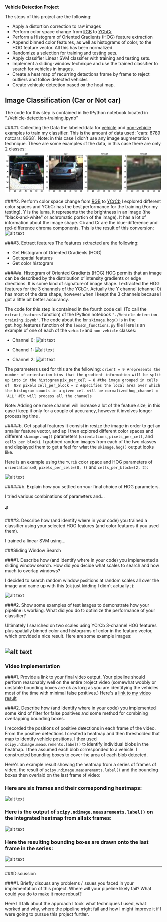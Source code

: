 **Vehicle Detection Project**

The steps of this project are the following:

* Apply a distortion correction to raw images
* Perform color space change from [RGB](https://en.wikipedia.org/wiki/RGB_color_model) to [YCbCr](https://en.wikipedia.org/wiki/YCbCr)
* Perform a Histogram of Oriented Gradients (HOG) feature extraction  
* Append binned color features, as well as histograms of color, to the HOG feature vector. All this has been normalized.
* Randomize a selection for training and testing sets.
* Apply classifier Linear SVM classifier with training and testing sets.
* Implement a sliding-window technique and use the trained classifier to search for vehicles in images.
* Create a heat map of recurring detections frame by frame to reject outliers and follow detected vehicles
* Create vehicule detection based on the heat map.

[//]: # (Image References)
[image1]: ./examples/data_colection.png
[image2]: ./examples/YCrCb.jpg
[image3]: ./examples/sliding_windows.jpg
[image4]: ./examples/sliding_window.jpg
[image5]: ./examples/bboxes_and_heat.png
[image6]: ./examples/labels_map.png
[image7]: ./examples/output_bboxes.png
[video1]: ./project_video.mp4


## Image Classification (Car or Not car)
The code for this step is contained in the IPython notebook located in "./Vehicle-detection-training.ipynb"

####1. Collecting the Data
the labeled data for [vehicle](https://s3.amazonaws.com/udacity-sdc/Vehicle_Tracking/vehicles.zip) and [non-vehicle](https://s3.amazonaws.com/udacity-sdc/Vehicle_Tracking/non-vehicles.zip) examples to train my classifier. This is the amount of data used: ´cars: 8789 notcars: 8968´. Note: in this case I didn't use any image augmentation technique.  These are some examples of the data, in this case there are only 2 classes:
![alt text][image1]

####2. Perform color space change from [RGB](https://en.wikipedia.org/wiki/RGB_color_model) to [YCrCb](https://en.wikipedia.org/wiki/YCbCr)
I explored different color spaces and YCbCr has the best performance for the training (For my testing). 
Y is the luma, it represents the the brightness in an image (the "black-and-white" or achromatic portion of the image). It has a lot of information about the image shape.
Cb and Cr are the blue-difference and red-difference chroma components.
This is the result of this conversion:
![alt text][image2]

####3. Extract features
The features extracted are the following:
* Get Histogram of Oriented Gradients (HOG)
* Get spatial features
* Get color histogram

#####a. Histogram of Oriented Gradients (HOG)
HOG permits that an image can be described by the distribution of intensity gradients or edge directions. It is some kind of signature of image shape.
I extracted the HOG features for the 3 channels of the YCbCr. Actually the Y channel (channel 0) has most of the data shape, however when I keept the 3 channels because I got a little bit better accurancy. 

The code for this step is contained in the fourth code cell (To call the `extract_features` function)  of the IPython notebook `"./Vehicle-detection-training.ipynb"`. The code about the for `skimage.hog()` is in the get_hog_features function of the `lesson_functions.py` file
Here is an example of one of each of the `vehicle` and `non-vehicle` classes:
* Channel 0:
![alt text][image3]

* Channel 1:
![alt text][image4]

* Channel 2:
![alt text][image5]

The parameters used for this are the following:
`orient = 9 #represents the number of orientation bins that the gradient information will be split up into in the histogram`
`pix_per_cell = 8 #the image grouped in cells of  8x8 pixels` 
`cell_per_block = 2 #specifies the local area over which the histogram counts in a given cell will be normalized`
`hog_channel = 'ALL' #It will process all the channels`

Note: Adding one more channel will increase a lot of the feature size, in this case i keep it only for a couple of accurancy, however it involves longer processing time .

#####b. Get spatial features
It consist in resize the image in order to get an smaller feature vector, and ap
I then explored different color spaces and different `skimage.hog()` parameters (`orientations`, `pixels_per_cell`, and `cells_per_block`).  I grabbed random images from each of the two classes and displayed them to get a feel for what the `skimage.hog()` output looks like.

Here is an example using the `YCrCb` color space and HOG parameters of `orientations=8`, `pixels_per_cell=(8, 8)` and `cells_per_block=(2, 2)`:


![alt text][image2]

######b. Explain how you settled on your final choice of HOG parameters.

I tried various combinations of parameters and...

##### 4
####3. Describe how (and identify where in your code) you trained a classifier using your selected HOG features (and color features if you used them).

I trained a linear SVM using...

###Sliding Window Search

####1. Describe how (and identify where in your code) you implemented a sliding window search.  How did you decide what scales to search and how much to overlap windows?

I decided to search random window positions at random scales all over the image and came up with this (ok just kidding I didn't actually ;):

![alt text][image3]

####2. Show some examples of test images to demonstrate how your pipeline is working.  What did you do to optimize the performance of your classifier?

Ultimately I searched on two scales using YCrCb 3-channel HOG features plus spatially binned color and histograms of color in the feature vector, which provided a nice result.  Here are some example images:

![alt text][image4]
---

### Video Implementation

####1. Provide a link to your final video output.  Your pipeline should perform reasonably well on the entire project video (somewhat wobbly or unstable bounding boxes are ok as long as you are identifying the vehicles most of the time with minimal false positives.)
Here's a [link to my video result](./project_video.mp4)


####2. Describe how (and identify where in your code) you implemented some kind of filter for false positives and some method for combining overlapping bounding boxes.

I recorded the positions of positive detections in each frame of the video.  From the positive detections I created a heatmap and then thresholded that map to identify vehicle positions.  I then used `scipy.ndimage.measurements.label()` to identify individual blobs in the heatmap.  I then assumed each blob corresponded to a vehicle.  I constructed bounding boxes to cover the area of each blob detected.  

Here's an example result showing the heatmap from a series of frames of video, the result of `scipy.ndimage.measurements.label()` and the bounding boxes then overlaid on the last frame of video:

### Here are six frames and their corresponding heatmaps:

![alt text][image5]

### Here is the output of `scipy.ndimage.measurements.label()` on the integrated heatmap from all six frames:
![alt text][image6]

### Here the resulting bounding boxes are drawn onto the last frame in the series:
![alt text][image7]



---

###Discussion

####1. Briefly discuss any problems / issues you faced in your implementation of this project.  Where will your pipeline likely fail?  What could you do to make it more robust?

Here I'll talk about the approach I took, what techniques I used, what worked and why, where the pipeline might fail and how I might improve it if I were going to pursue this project further.  

